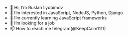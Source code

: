 - 👋 Hi, I’m Ruslan Lyubimov
- 👀 I’m interested in JavaScript, NodeJS, Python, Django 
- 🌱 I’m currently learning JavaScript frameworks
- 💞️ I’m looking for a job
- 📫 How to reach me telegram(@KeepCalm1111)

<!---
Lyubimov-Ruslan2/Lyubimov-Ruslan2 is a ✨ special ✨ repository because its `README.md` (this file) appears on your GitHub profile.
You can click the Preview link to take a look at your changes.
--->
